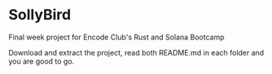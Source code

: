 # SollyBird

Final week project for Encode Club's Rust and Solana Bootcamp

Download and extract the project, read both README.md in each folder and you are good to go.
